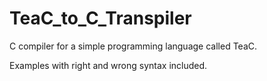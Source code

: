 # TeaC_to_C_Transpiler
C compiler for a simple programming language called TeaC.

Examples with right and wrong syntax included.
